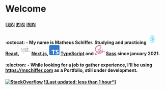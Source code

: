 # Welcome

### :us: :es: :brazil:

#### :octocat: - My name is **Matheus Schiffer**. Studying and practicing **<img src="React.svg" width="32px" height="32px"/>[React](https://www.reactjs.org), <img src="next.svg" width="32px" height="32px" /> [Next.js](https://nextjs.org/), <img src="Typescript.svg" width="32px" height="32px" /> [TypeScript](https://www.typescriptlang.org/) and <img src="SassLogo.svg" width="32px" height="32px" /> [Sass](https://sass-lang.com/)** since january 2021.

#### :electron: - While looking for a job to gather experience, I'll be using https://mschiffer.com as a Portfolio, still under development.

#### [![StackOverflow](https://img.shields.io/badge/StackOverflow-1-F27F33?logo=stackoverflow)](https://stackoverflow.com/users/11280354/psychobellic) [![Last updated: less than 1 hour*]](https://img.shields.io/badge/last%20updated-less%20than%201%20hour*-green)
